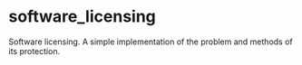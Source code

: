 # software_licensing
Software licensing.  A simple implementation of the problem and methods of its protection.
